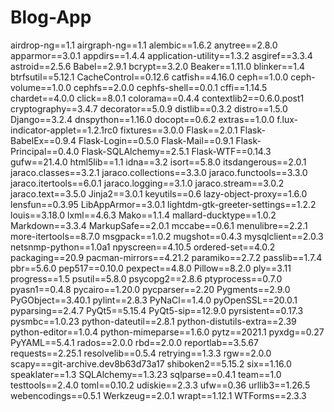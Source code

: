 # Blog-App
airdrop-ng==1.1
airgraph-ng==1.1
alembic==1.6.2
anytree==2.8.0
apparmor==3.0.1
appdirs==1.4.4
application-utility==1.3.2
asgiref==3.3.4
astroid==2.5.6
Babel==2.9.1
bcrypt==3.2.0
Beaker==1.11.0
blinker==1.4
btrfsutil==5.12.1
CacheControl==0.12.6
catfish==4.16.0
ceph==1.0.0
ceph-volume==1.0.0
cephfs==2.0.0
cephfs-shell==0.0.1
cffi==1.14.5
chardet==4.0.0
click==8.0.1
colorama==0.4.4
contextlib2==0.6.0.post1
cryptography==3.4.7
decorator==5.0.9
distlib==0.3.2
distro==1.5.0
Django==3.2.4
dnspython==1.16.0
docopt==0.6.2
extras==1.0.0
f.lux-indicator-applet==1.2.1rc0
fixtures==3.0.0
Flask==2.0.1
Flask-BabelEx==0.9.4
Flask-Login==0.5.0
Flask-Mail==0.9.1
Flask-Principal==0.4.0
Flask-SQLAlchemy==2.5.1
Flask-WTF==0.14.3
gufw==21.4.0
html5lib==1.1
idna==3.2
isort==5.8.0
itsdangerous==2.0.1
jaraco.classes==3.2.1
jaraco.collections==3.3.0
jaraco.functools==3.3.0
jaraco.itertools==6.0.1
jaraco.logging==3.1.0
jaraco.stream==3.0.2
jaraco.text==3.5.0
Jinja2==3.0.1
keyutils==0.6
lazy-object-proxy==1.6.0
lensfun==0.3.95
LibAppArmor==3.0.1
lightdm-gtk-greeter-settings==1.2.2
louis==3.18.0
lxml==4.6.3
Mako==1.1.4
mallard-ducktype==1.0.2
Markdown==3.3.4
MarkupSafe==2.0.1
mccabe==0.6.1
menulibre==2.2.1
more-itertools==8.7.0
msgpack==1.0.2
mugshot==0.4.3
mysqlclient==2.0.3
netsnmp-python==1.0a1
npyscreen==4.10.5
ordered-set==4.0.2
packaging==20.9
pacman-mirrors==4.21.2
paramiko==2.7.2
passlib==1.7.4
pbr==5.6.0
pep517==0.10.0
pexpect==4.8.0
Pillow==8.2.0
ply==3.11
progress==1.5
psutil==5.8.0
psycopg2==2.8.6
ptyprocess==0.7.0
pyasn1==0.4.8
pycairo==1.20.0
pycparser==2.20
Pygments==2.9.0
PyGObject==3.40.1
pylint==2.8.3
PyNaCl==1.4.0
pyOpenSSL==20.0.1
pyparsing==2.4.7
PyQt5==5.15.4
PyQt5-sip==12.9.0
pyrsistent==0.17.3
pysmbc==1.0.23
python-dateutil==2.8.1
python-distutils-extra==2.39
python-editor==1.0.4
python-mimeparse==1.6.0
pytz==2021.1
pyxdg==0.27
PyYAML==5.4.1
rados==2.0.0
rbd==2.0.0
reportlab==3.5.67
requests==2.25.1
resolvelib==0.5.4
retrying==1.3.3
rgw==2.0.0
scapy===git-archive.dev8b63d73a17
shiboken2==5.15.2
six==1.16.0
speaklater==1.3
SQLAlchemy==1.3.23
sqlparse==0.4.1
team==1.0
testtools==2.4.0
toml==0.10.2
udiskie==2.3.3
ufw==0.36
urllib3==1.26.5
webencodings==0.5.1
Werkzeug==2.0.1
wrapt==1.12.1
WTForms==2.3.3
